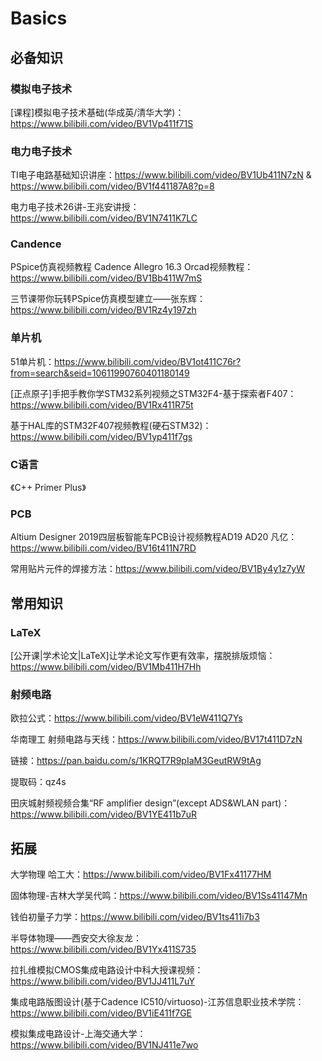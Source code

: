 # Basics
## 必备知识

### 模拟电子技术
[课程]模拟电子技术基础(华成英/清华大学)：https://www.bilibili.com/video/BV1Vp411f71S

### 电力电子技术
TI电子电路基础知识讲座：https://www.bilibili.com/video/BV1Ub411N7zN 
&
https://www.bilibili.com/video/BV1f441187A8?p=8

电力电子技术26讲-王兆安讲授：https://www.bilibili.com/video/BV1N7411K7LC

### Candence
PSpice仿真视频教程 Cadence Allegro 16.3 Orcad视频教程：https://www.bilibili.com/video/BV1Bb411W7mS

三节课带你玩转PSpice仿真模型建立——张东辉：https://www.bilibili.com/video/BV1Rz4y197zh
### 单片机
51单片机：https://www.bilibili.com/video/BV1ot411C76r?from=search&seid=10611990760401180149

[正点原子]手把手教你学STM32系列视频之STM32F4-基于探索者F407：https://www.bilibili.com/video/BV1Rx411R75t 

基于HAL库的STM32F407视频教程(硬石STM32)：https://www.bilibili.com/video/BV1yp411f7gs

### C语言
《C++ Primer Plus》

### PCB
Altium Designer 2019四层板智能车PCB设计视频教程AD19 AD20 凡亿：https://www.bilibili.com/video/BV16t411N7RD

常用贴片元件的焊接方法：https://www.bilibili.com/video/BV1By4y1z7yW


## 常用知识
### LaTeX
[公开课|学术论文|LaTeX]让学术论文写作更有效率，摆脱排版烦恼：https://www.bilibili.com/video/BV1Mb411H7Hh

### 射频电路
欧拉公式：https://www.bilibili.com/video/BV1eW411Q7Ys

华南理工 射频电路与天线：https://www.bilibili.com/video/BV17t411D7zN

链接：https://pan.baidu.com/s/1KRQT7R9pIaM3GeutRW9tAg

提取码：qz4s

田庆城射频视频合集“RF amplifier design”(except ADS&WLAN part)：https://www.bilibili.com/video/BV1YE411b7uR

## 拓展
大学物理 哈工大：https://www.bilibili.com/video/BV1Fx41177HM

固体物理-吉林大学吴代鸣：https://www.bilibili.com/video/BV1Ss41147Mn

钱伯初量子力学：https://www.bilibili.com/video/BV1ts411i7b3

半导体物理——西安交大徐友龙：https://www.bilibili.com/video/BV1Yx411S735

拉扎维模拟CMOS集成电路设计中科大授课视频：https://www.bilibili.com/video/BV1JJ411L7uY

集成电路版图设计(基于Cadence IC510/virtuoso)-江苏信息职业技术学院：https://www.bilibili.com/video/BV1iE411f7GE

模拟集成电路设计-上海交通大学：https://www.bilibili.com/video/BV1NJ411e7wo

